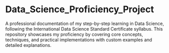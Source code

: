 # Data_Science_Proficiency_Project
A professional documentation of my step-by-step learning in Data Science, following the International Data Science Standard Certificate syllabus. This repository showcases my proficiency by covering core concepts, techniques, and practical implementations with custom examples and detailed explanations.
